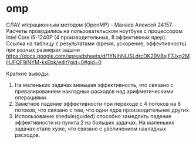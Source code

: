 # omp
СЛАУ итерационным методом (OpenMP) - Манаев Алексей 24157.  
Расчеты проводились на пользовательском ноутбуке с процессором Intel Core i5-1240P (4 производительных, 8 эффективных ядер).  
Ссылка на таблицу с результатами (время, ускорение, эффективность) при разных размерах задачи  
https://docs.google.com/spreadsheets/d/1YNIhNIJSLdrcDK29VBsjF7Jxg2MHJFQF9iNYM-ksEbk/edit?gid=0#gid=0   

Краткие выводы:
1. На маленьких задачах меньшая эффективность, что связано с превалированием накладных расходов над арифметическими операциями.
2. Заметное падение эффективности при переходе с 4 потоков на 8 потоков, что связано с тем, что одни ядра производительнее других.
3. Использование shedule(guided) способно замедлить падение эффективности из пункта 2 на больших задачах. На маленьких задачах стало хуже, что связано с увеличением накладных расходов.
